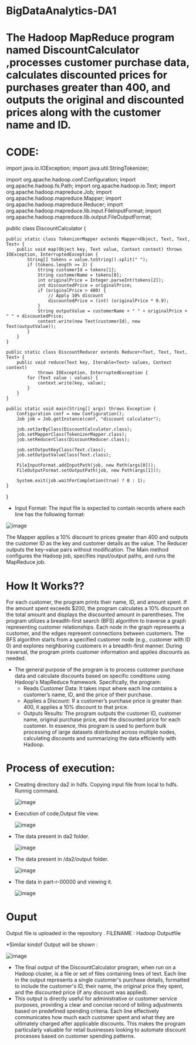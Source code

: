 # BigDataAnalytics-DA1

# The Hadoop MapReduce program named DiscountCalculator ,processes customer purchase data, calculates discounted prices for purchases greater than 400, and outputs the original and discounted prices along with the customer name and ID.

# CODE:
import java.io.IOException;
import java.util.StringTokenizer;

import org.apache.hadoop.conf.Configuration;
import org.apache.hadoop.fs.Path;
import org.apache.hadoop.io.Text;
import org.apache.hadoop.mapreduce.Job;
import org.apache.hadoop.mapreduce.Mapper;
import org.apache.hadoop.mapreduce.Reducer;
import org.apache.hadoop.mapreduce.lib.input.FileInputFormat;
import org.apache.hadoop.mapreduce.lib.output.FileOutputFormat;

public class DiscountCalculator {

    public static class TokenizerMapper extends Mapper<Object, Text, Text, Text> {
        public void map(Object key, Text value, Context context) throws IOException, InterruptedException {
            String[] tokens = value.toString().split(" ");
            if (tokens.length >= 3) {
                String customerId = tokens[1];
                String customerName = tokens[0];
                int originalPrice = Integer.parseInt(tokens[2]);
                int discountedPrice = originalPrice;
                if (originalPrice > 400) {
                    // Apply 10% discount
                    discountedPrice = (int) (originalPrice * 0.9);
                }
                String outputValue = customerName + " " + originalPrice + " " + discountedPrice;
                context.write(new Text(customerId), new Text(outputValue));
            }
        }
    }

    public static class DiscountReducer extends Reducer<Text, Text, Text, Text> {
        public void reduce(Text key, Iterable<Text> values, Context context)
                throws IOException, InterruptedException {
            for (Text value : values) {
                context.write(key, value);
            }
        }
    }

    public static void main(String[] args) throws Exception {
        Configuration conf = new Configuration();
        Job job = Job.getInstance(conf, "discount calculator");

        job.setJarByClass(DiscountCalculator.class);
        job.setMapperClass(TokenizerMapper.class);
        job.setReducerClass(DiscountReducer.class);

        job.setOutputKeyClass(Text.class);
        job.setOutputValueClass(Text.class);

        FileInputFormat.addInputPath(job, new Path(args[0]));
        FileOutputFormat.setOutputPath(job, new Path(args[1]));

        System.exit(job.waitForCompletion(true) ? 0 : 1);
    }
} 

* Input Format: 
The input file is expected to contain records where each line has the following format:

 ![image](https://github.com/user-attachments/assets/3db592bb-ac2c-43b8-b584-257067d6be83)


The Mapper applies a 10% discount to prices greater than 400 and outputs the customer ID as the key and customer details as the value.
The Reducer outputs the key-value pairs without modification.
The Main method configures the Hadoop job, specifies input/output paths, and runs the MapReduce job.

# How It Works??
For each customer, the program prints their name, ID, and amount spent. If the amount spent exceeds $200, the program calculates a 10% discount on the total amount and displays the discounted amount in parentheses.
The program utilizes a breadth-first search (BFS) algorithm to traverse a graph representing customer relationships. Each node in the graph represents a customer, and the edges represent connections between customers. The BFS algorithm starts from a specified customer node (e.g., customer with ID 0) and explores neighboring customers in a breadth-first manner. During traversal, the program prints customer information and applies discounts as needed.
* The general purpose of the program is to process customer purchase data and calculate discounts based on specific conditions using Hadoop's MapReduce framework. Specifically, the program:
     *  Reads Customer Data: It takes input where each line contains a customer’s name, ID, and the price of their purchase.
     *  Applies a Discount: If a customer’s purchase price is greater than 400, it applies a 10% discount to that price.
     *  Outputs Results: The program outputs the customer ID, customer name, original purchase price, and the discounted price for each customer.
  In essence, this program is used to perform bulk processing of large datasets distributed across multiple nodes, calculating discounts and summarizing the data efficiently with Hadoop.
# Process of execution:
* Creating directory da2 in hdfs. Copying input file from local to hdfs. Runnig command.
  
  ![image](https://github.com/user-attachments/assets/d082859b-698c-47bd-91e3-7d4f0948c1f7)

  
* Execution of code,Output file view.
  
  ![image](https://github.com/user-attachments/assets/3ba6b683-8237-4c81-883c-76f04a87782c)

  
* The data present in da2 folder.
  
  ![image](https://github.com/user-attachments/assets/6263c072-b98f-43a6-a45a-560a7af7252f)

  
* The data present in /da2/output folder.
  
  ![image](https://github.com/user-attachments/assets/a5c4ef83-6b9b-4180-84a6-695b295e3c75)

  
* The data in part-r-00000 and viewing it.
  
  ![image](https://github.com/user-attachments/assets/b6c3e76c-bb3a-4b74-929c-300f21c8ec14) 
# Ouput
Output file is uploaded in the repository . FILENAME : Hadoop Outputfile

*Similar kindof Output will be shown :

![image](https://github.com/user-attachments/assets/e1d11ed3-caa5-46cf-902f-ee2f4dba91de)


* The final output of the DiscountCalculator program, when run on a Hadoop cluster, is a file or set of files containing lines of text. Each line in the output represents a single customer's purchase details, formatted to include the customer's ID, their name, the original price they spent, and the discounted price (if any discount was applied).
* This output is directly useful for administrative or customer service purposes, providing a clear and concise record of billing adjustments based on predefined spending criteria. Each line effectively communicates how much each customer spent and what they are ultimately charged after applicable discounts. This makes the program particularly valuable for retail businesses looking to automate discount processes based on customer spending patterns.
